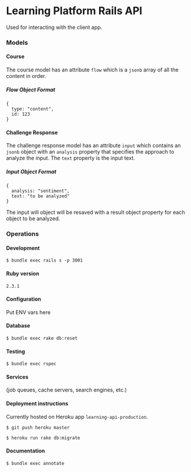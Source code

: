 # Learning Platform Rails API
Used for interacting with the client app.

### Models
#### Course
The course model has an attribute `flow` which is a `jsonb` array of all the content in order.

##### Flow Object Format
```
{
  type: "content",
  id: 123
}
```
#### Challenge Response
The challenge response model has an attribute `input` which contains an `jsonb` object with an `analysis` property that specifies the approach to analyze the input. The `text` property is the input text.

##### Input Object Format
```
{
  analysis: "sentiment",
  text: "to be analyzed"
}
```
The input will object will be resaved with a result object property for each object to be analyzed.

### Operations

#### Development

`$ bundle exec rails s -p 3001`

#### Ruby version

`2.3.1`

#### Configuration
Put ENV vars here

#### Database

`$ bundle exec rake db:reset`

#### Testing

`$ bundle exec rspec`

#### Services
(job queues, cache servers, search engines, etc.)

#### Deployment instructions
Currently hosted on Heroku app `learning-api-production`.

`$ git push heroku master`

`$ heroku run rake db:migrate`

#### Documentation

`$ bundle exec annotate`
